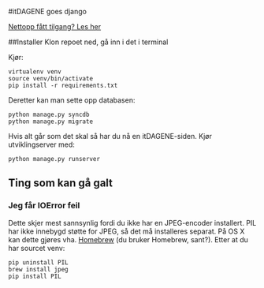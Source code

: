 #itDAGENE goes django

[Nettopp fått tilgang? Les her](https://github.com/itdagene-ntnu/itdagene/wiki/Erfaringskriv)

##Installer
Klon repoet ned, gå inn i det i terminal

Kjør:

    virtualenv venv
    source venv/bin/activate
    pip install -r requirements.txt

Deretter kan man sette opp databasen:

    python manage.py syncdb
    python manage.py migrate

Hvis alt går som det skal så har du nå en itDAGENE-siden. Kjør utviklingserver med:

    python manage.py runserver


## Ting som kan gå galt

### Jeg får IOError feil

Dette skjer mest sannsynlig fordi du ikke har en JPEG-encoder installert. PIL har ikke
innebygd støtte for JPEG, så det må installeres separat. På OS X kan dette gjøres vha.
[Homebrew](http://brew.sh/) (du bruker Homebrew, sant?). Etter at du har sourcet venv:

    pip uninstall PIL
    brew install jpeg
    pip install PIL